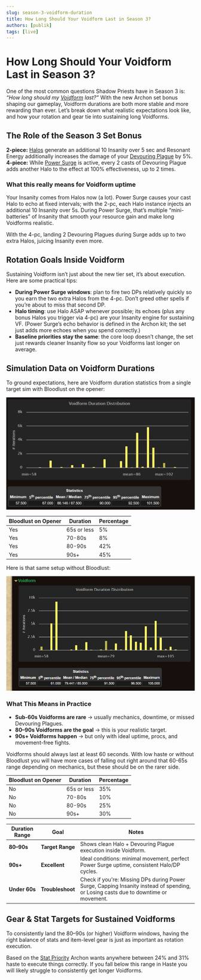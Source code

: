 ```yaml
---
slug: season-3-voidform-duration
title: How Long Should Your Voidform Last in Season 3?
authors: [publik]
tags: [live]
---
```


# How Long Should Your Voidform Last in Season 3?

One of the most common questions Shadow Priests have in Season 3 is: *“How long should my [Voidform](https://www.wowhead.com/ptr-2/spell=228264/voidform) last?”* With the new Archon set bonus shaping our gameplay, Voidform durations are both more stable and more rewarding than ever. Let’s break down what realistic expectations look like, and how your rotation and gear tie into sustaining long Voidforms.

<!-- truncate -->

## The Role of the Season 3 Set Bonus
**2-piece:** [Halos](https://www.wowhead.com/ptr-2/spell=120517/halo) generate an additional 10 Insanity over 5 sec and Resonant Energy additionally increases the damage of your [Devouring Plague](https://www.wowhead.com/ptr-2/spell=335467/devouring-plague) by 5%.  
**4-piece:** While [Power Surge](https://www.wowhead.com/ptr-2/spell=1236396/power-surge) is active, every 2 casts of Devouring Plague adds another Halo to the effect at 100% effectiveness, up to 2 times.

### What this really means for Voidform uptime
Your Insanity comes from Halos now (a lot). Power Surge causes your cast Halo to echo at fixed intervals; with the 2-pc, each Halo instance injects an additional 10 Insanity over 5s. During Power Surge, that’s multiple “mini-batteries” of Insanity that smooth your resource gain and make long Voidforms realistic. 

With the 4-pc, landing 2 Devouring Plagues during Surge adds up to two extra Halos, juicing Insanity even more.

## Rotation Goals Inside Voidform
Sustaining Voidform isn’t just about the new tier set, it’s about execution. Here are some practical tips:
- **During Power Surge windows**: plan to fire two DPs relatively quickly so you earn the two extra Halos from the 4-pc. Don’t greed other spells if you’re about to miss that second DP.
- **Halo timing**: use Halo ASAP whenever possible; its echoes (plus any bonus Halos you trigger via 4-pc) are your Insanity engine for sustaining VF. (Power Surge’s echo behavior is defined in the Archon kit; the set just adds more echoes when you spend correctly.)
- **Baseline priorities stay the same**: the core loop doesn’t change, the set just rewards cleaner Insanity flow so your Voidforms last longer on average.

## Simulation Data on Voidform Durations
To ground expectations, here are Voidform duration statistics from a single target sim with Bloodlust on the opener:

![](voidform.png)

| Bloodlust on Opener | Duration | Percentage |
| --- | --- | --- |
| Yes | 65s or less | 5% |
| Yes | 70-80s | 8% |
| Yes | 80-90s | 42% |
| Yes | 90s+ | 45% |

Here is that same setup without Bloodlust:

![](nonbloodlust_voidform.png)

### What This Means in Practice
- **Sub-60s Voidforms are rare** → usually mechanics, downtime, or missed Devouring Plagues.  
- **80–90s Voidforms are the goal** → this is your realistic target.  
- **90s+ Voidforms happen** → but only with ideal uptime, procs, and movement-free fights.

Voidforms should always last at least 60 seconds. With low haste or without Bloodlust you will have more cases of falling out right around that 60-65s range depending on mechanics, but these should be on the rarer side.

| Bloodlust on Opener | Duration | Percentage |
| --- | --- | --- |
| No | 65s or less | 35% |
| No | 70-80s | 10% |
| No | 80-90s | 25% |
| No | 90s+ | 30% |

| Duration Range | Goal | Notes |
|----------------|------|-------|
| **80–90s** | **Target Range** | Shows clean Halo + Devouring Plague execution inside Voidform. |
| **90s+** | **Excellent** | Ideal conditions: minimal movement, perfect Power Surge uptime, consistent Halo/DP cycles. |
| **Under 60s** | **Troubleshoot** | Check if you're: Missing DPs during Power Surge, Capping Insanity instead of spending, or Losing casts due to downtime or movement. |

## Gear & Stat Targets for Sustained Voidforms
To consistently land the 80–90s (or higher) Voidform windows, having the right balance of stats and item-level gear is just as important as rotation execution.

Based on the [Stat Priority](https://www.icy-veins.com/wow/shadow-priest-pve-dps-stat-priority) Archon wants anywhere between 24% and 31% haste to execute things correctly. If you fall below this range in Haste you will likely struggle to consistently get longer Voidforms.